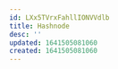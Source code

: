 ```yaml
---
id: LXx5TVrxFahllIONVVdlb
title: Hashnode
desc: ''
updated: 1641505081060
created: 1641505081060
---
```


